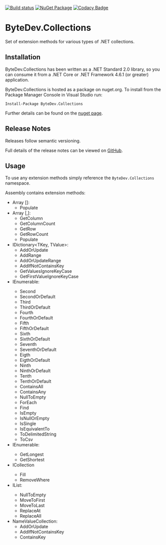 [![Build status](https://ci.appveyor.com/api/projects/status/github/bytedev/ByteDev.Collections?branch=master&svg=true)](https://ci.appveyor.com/project/bytedev/ByteDev-Collections/branch/master)
[![NuGet Package](https://img.shields.io/nuget/v/ByteDev.Collections.svg)](https://www.nuget.org/packages/ByteDev.Collections)
[![Codacy Badge](https://api.codacy.com/project/badge/Grade/030a2d92bb2d4099962084f90dacfed0)](https://www.codacy.com/manual/ByteDev/ByteDev.Collections?utm_source=github.com&amp;utm_medium=referral&amp;utm_content=ByteDev/ByteDev.Collections&amp;utm_campaign=Badge_Grade)

# ByteDev.Collections

Set of extension methods for various types of .NET collections.

## Installation

ByteDev.Collections has been written as a .NET Standard 2.0 library, so you can consume it from a .NET Core or .NET Framework 4.6.1 (or greater) application.

ByteDev.Collections is hosted as a package on nuget.org.  To install from the Package Manager Console in Visual Studio run:

`Install-Package ByteDev.Collections`

Further details can be found on the [nuget page](https://www.nuget.org/packages/ByteDev.Collections/).

## Release Notes

Releases follow semantic versioning.

Full details of the release notes can be viewed on [GitHub](https://github.com/ByteDev/ByteDev.Collections/blob/master/docs/RELEASE-NOTES.md).

## Usage

To use any extension methods simply reference the `ByteDev.Collections` namespace.

Assembly contains extension methods:
- Array []:
  - Populate
- Array [,]:
  - GetColumn
  - GetColumnCount
  - GetRow
  - GetRowCount
  - Populate
- IDictionary<TKey, TValue>:
  - AddOrUpdate
  - AddRange
  - AddOrUpdateRange
  - AddIfNotContainsKey
  - GetValuesIgnoreKeyCase
  - GetFirstValueIgnoreKeyCase
- IEnumerable<T>:
  - Second
  - SecondOrDefault
  - Third
  - ThirdOrDefault
  - Fourth
  - FourthOrDefault
  - Fifth
  - FifthOrDefault
  - Sixth
  - SixthOrDefault
  - Seventh
  - SeventhOrDefault
  - Eigth
  - EigthOrDefault
  - Ninth
  - NinthOrDefault
  - Tenth
  - TenthOrDefault
  - ContainsAll
  - ContainsAny
  - NullToEmpty
  - ForEach
  - Find
  - IsEmpty
  - IsNullOrEmpty
  - IsSingle
  - IsEquivalentTo
  - ToDelimitedString
  - ToCsv
- IEnumerable<string>:
  - GetLongest
  - GetShortest 
- ICollection<T>
  - Fill
  - RemoveWhere
- IList<T>: 
  - NullToEmpty
  - MoveToFirst
  - MoveToLast
  - ReplaceAt
  - ReplaceAll
- NameValueCollection: 
  - AddOrUpdate
  - AddIfNotContainsKey
  - ContainsKey


